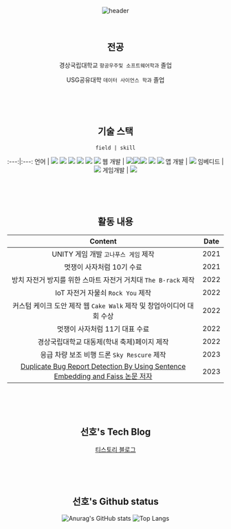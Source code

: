 <div align="center">
  
![header](https://capsule-render.vercel.app/api?type=waving&color=auto&height=300&section=header&text=선호's_Github%20&fontSize=90)


</br>

  ## 전공

  경상국립대학교 `항공우주및 소프트웨어학과` 졸업
  
  USG공유대학 `데이터 사이언스 학과` 졸업

</br>
</br>
</br>

  
  ## 기술 스택
    field | skill
  :---:|:---:
  언어 | <img src="https://img.shields.io/badge/Python-3776AB?style=flat-square&logo=Python&logoColor=white"/> <img src="https://img.shields.io/badge/JavaScript-F7DF1E?style=flat-square&logo=JavaScript&logoColor=white"/> <img src="https://img.shields.io/badge/csharp-512BD4?style=flat-square&logo=csharp&logoColor=white"/> <img src="https://img.shields.io/badge/c-A8B9CC?style=flat-square&logo=c&logoColor=white"/> <img src="https://img.shields.io/badge/cplusplus-A8B9CC?style=flat-square&logo=cplusplus&logoColor=white"/> <img src="https://img.shields.io/badge/c-A8B9CC?style=flat-square&logo=c&logoColor=white"/> 
  웹 개발 | <img src="https://img.shields.io/badge/Django-092E20?style=flat-square&logo=Django&logoColor=white"/><img src="https://img.shields.io/badge/FastAPI-009688?style=flat-square&logo=FastAPI&logoColor=white"/><img src="https://img.shields.io/badge/amazonec2-FF9900?style=flat-square&logo=amazonec2&logoColor=white"/> <img src="https://img.shields.io/badge/sqlite-003B57?style=flat-square&logo=sqlite&logoColor=white"/> <img src="https://img.shields.io/badge/postgresql-4169E1?style=flat-square&logo=postgresql&logoColor=white"/>
  앱 개발 | <img src="https://img.shields.io/badge/xcode-147EFB?style=flat-square&logo=xcode&logoColor=white"/>
  임베디드 | <img src="https://img.shields.io/badge/raspberrypi-A22846?style=flat-square&logo=raspberrypi&logoColor=white"/>
  게임개발 | <img src="https://img.shields.io/badge/unity-FFFFFF?style=flat-square&logo=unity&logoColor=white"/>
  
  
  
  
</br>
</br>
</br>

  ## 활동 내용

  Content | Date
  :---:|:---:
  UNITY 게임 개발 `고나푸스 게임` 제작 | 2021
  멋쟁이 사자처럼 10기 수료 | 2021
  방치 자전거 방지를 위한 스마트 자전거 거치대 `The B-rack` 제작 | 2022
  IoT 자전거 자물쇠 `Rock You` 제작 | 2022
  커스텀 케이크 도안 제작 웹 `Cake Walk` 제작 및 창업아이디어 대회 수상 | 2022
  멋쟁이 사자처럼 11기 대표 수료 | 2022
  경상국립대학교 대동제(학내 축제)페이지 제작 | 2022
  응급 차량 보조 비행 드론 `Sky Rescure` 제작 | 2023
  [Duplicate Bug Report Detection By Using Sentence Embedding and Faiss 논문 저자](https://ceur-ws.org/Vol-3655/ISE2023_07_Lee_Duplicate_Bug.pdf) | 2023
  
</br>
</br>
</br>

  ## 선호's Tech Blog

  [티스토리 블로그](https://developerahjosea.tistory.com) 
  
</br>
</br>
</br>

  ## 선호's Github status
  
  ![Anurag's GitHub stats](https://github-readme-stats.vercel.app/api?username=tjsgh531&show_icons=true&theme=dark)
  ![Top Langs](https://github-readme-stats.vercel.app/api/top-langs/?username=tjsgh531&layout=compact&theme=tokyonight)

</br>
</br>
</br>

</div>
